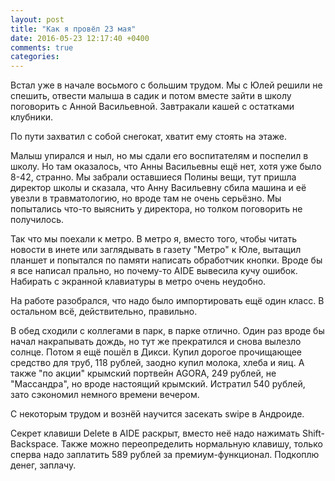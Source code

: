 ```yaml
---
layout: post
title: "Как я провёл 23 мая"
date: 2016-05-23 12:17:40 +0400
comments: true
categories: 
---
```

Встал уже в начале восьмого с большим трудом. Мы с Юлей решили не спешить, отвести малыша в садик и потом вместе зайти в школу поговорить с Анной Васильевной. Завтракали кашей с остатками клубники. 

По пути захватил с собой снегокат, хватит ему стоять на этаже.

Малыш упирался и ныл, но мы сдали его воспитателям и поспелил в школу. Но там оказалось, что Анны Васильевны ещё нет, хотя уже было 8-42, странно. Мы забрали оставшиеся Полины вещи, тут пришла директор школы и сказала, что Анну Васильевну сбила машина и её увезли в травматологию, но вроде там не очень серьёзно. Мы попытались что-то выяснить у директора, но толком поговорить не получилось.

Так что мы поехали к метро. В метро я, вместо того, чтобы читать новости в инете или заглядывать в газету "Метро" к Юле, вытащил планшет и попытался по памяти написать обработчик кнопки. Вроде бы я все написал прально, но почему-то AIDE вывесила кучу ошибок. Набирать с экранной клавиатуры в метро очень неудобно.

На работе разобрался, что надо было импортировать ещё один класс. В остальном всё, действительно, правильно.

В обед сходили с коллегами в парк, в парке отлично. Один раз вроде бы начал накрапывать дождь, но тут же прекратился и снова вылезло солнце. Потом я ещё пошёл в Дикси. Купил дорогое прочищающее средство для труб, 118 рублей, заодно купил молока, хлеба и яиц. А также "по акции" крымский портвейн AGORA, 249 рублей, не "Массандра", но вроде настоящий крымский. Истратил 540 рублей, зато сэкономил немного времени вечером.

С некоторым трудом и вознёй научится засекать swipe в Андроиде.

Секрет клавиши Delete в AIDE раскрыт, вместо неё надо нажимать Shift-Backspace. Также можно переопределить нормальную клавишу, только сперва надо заплатить 589 рублей за премиум-функционал. Подкоплю денег, заплачу.  